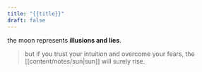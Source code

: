 ```yaml
---
title: "{{title}}"
draft: false
---
```


the moon represents **illusions and lies**.

> but if you trust your intuition and overcome your fears, the [[content/notes/sun|sun]] will surely rise.

